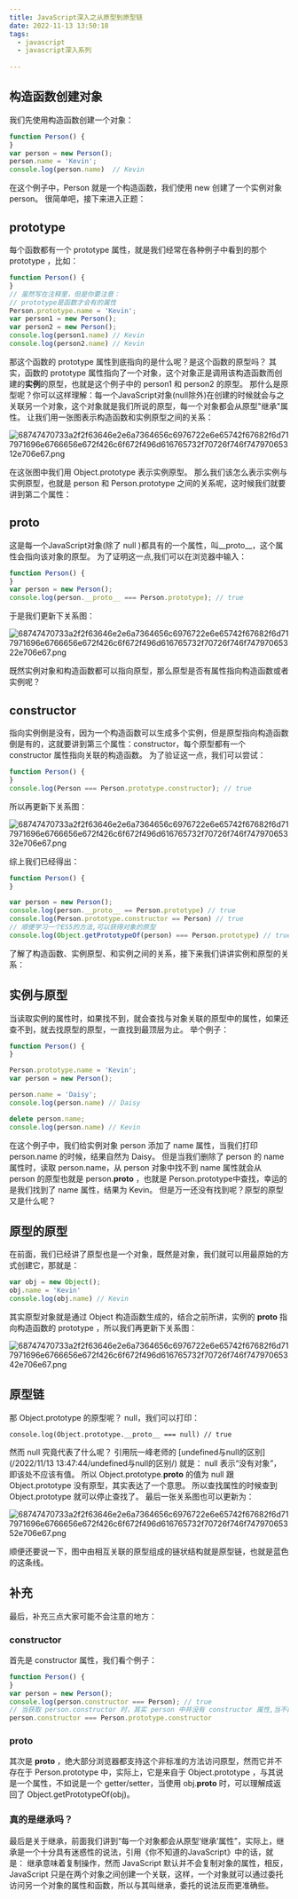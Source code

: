 ```yaml
---
title: JavaScript深入之从原型到原型链
date: 2022-11-13 13:50:18
tags:
  - javascript 
  - javascript深入系列 
 
---
```




## 构造函数创建对象 
我们先使用构造函数创建一个对象：

```javascript
function Person() {
}
var person = new Person();
person.name = 'Kevin';
console.log(person.name)  // Kevin
```

在这个例子中，Person 就是一个构造函数，我们使用 new 创建了一个实例对象 person。
很简单吧，接下来进入正题：

## prototype
每个函数都有一个 prototype 属性，就是我们经常在各种例子中看到的那个 prototype ，比如：

```javascript
function Person() {
}
// 虽然写在注释里，但是你要注意：
// prototype是函数才会有的属性
Person.prototype.name = 'Kevin';
var person1 = new Person();
var person2 = new Person();
console.log(person1.name) // Kevin
console.log(person2.name) // Kevin
```

那这个函数的 prototype 属性到底指向的是什么呢？是这个函数的原型吗？
其实，函数的 prototype 属性指向了一个对象，这个对象正是调用该构造函数而创建的**实例**的原型，也就是这个例子中的 person1 和 person2 的原型。
那什么是原型呢？你可以这样理解：每一个JavaScript对象(null除外)在创建的时候就会与之关联另一个对象，这个对象就是我们所说的原型，每一个对象都会从原型"继承"属性。
让我们用一张图表示构造函数和实例原型之间的关系：

![68747470733a2f2f63646e2e6a7364656c6976722e6e65742f67682f6d717971696e6766656e672f426c6f672f496d616765732f70726f746f74797065312e706e67.png](/notes/note_images/8D3CDE99-D944-4522-94B6-9F41CF3C86DF-82532-00013AD857274424/401e1f58a1f635a3f8a8b5882b045ccf.png)

在这张图中我们用 Object.prototype 表示实例原型。
那么我们该怎么表示实例与实例原型，也就是 person 和 Person.prototype 之间的关系呢，这时候我们就要讲到第二个属性：

## __proto__
这是每一个JavaScript对象(除了 null )都具有的一个属性，叫__proto__，这个属性会指向该对象的原型。
为了证明这一点,我们可以在浏览器中输入：

```js
function Person() {
}
var person = new Person();
console.log(person.__proto__ === Person.prototype); // true
```

于是我们更新下关系图：

![68747470733a2f2f63646e2e6a7364656c6976722e6e65742f67682f6d717971696e6766656e672f426c6f672f496d616765732f70726f746f74797065322e706e67.png](/notes/note_images/C7B089B7-D088-4529-B972-00AD6FDF5DD5-82532-00013AD856F1A5AA/c43fdf7c2260083437e70cd57df180f8.png)

既然实例对象和构造函数都可以指向原型，那么原型是否有属性指向构造函数或者实例呢？

## constructor
指向实例倒是没有，因为一个构造函数可以生成多个实例，但是原型指向构造函数倒是有的，这就要讲到第三个属性：constructor，每个原型都有一个 constructor 属性指向关联的构造函数。
为了验证这一点，我们可以尝试：

```js
function Person() {
}
console.log(Person === Person.prototype.constructor); // true
```

所以再更新下关系图：

![68747470733a2f2f63646e2e6a7364656c6976722e6e65742f67682f6d717971696e6766656e672f426c6f672f496d616765732f70726f746f74797065332e706e67.png](/notes/note_images/E0F6BA68-F6AC-4EE9-987B-EBE05916AF88-82532-00013AD856B9EDA2/9a187328d90a4667f0c3dafb9cbba8f3.png)

综上我们已经得出：

```js
function Person() {
}

var person = new Person();
console.log(person.__proto__ == Person.prototype) // true
console.log(Person.prototype.constructor == Person) // true
// 顺便学习一个ES5的方法,可以获得对象的原型
console.log(Object.getPrototypeOf(person) === Person.prototype) // true
```

了解了构造函数、实例原型、和实例之间的关系，接下来我们讲讲实例和原型的关系：

## 实例与原型
当读取实例的属性时，如果找不到，就会查找与对象关联的原型中的属性，如果还查不到，就去找原型的原型，一直找到最顶层为止。
举个例子：

```javascript
function Person() {
}

Person.prototype.name = 'Kevin';
var person = new Person();

person.name = 'Daisy';
console.log(person.name) // Daisy

delete person.name;
console.log(person.name) // Kevin
```

在这个例子中，我们给实例对象 person 添加了 name 属性，当我们打印 person.name 的时候，结果自然为 Daisy。
但是当我们删除了 person 的 name 属性时，读取 person.name，从 person 对象中找不到 name 属性就会从 person 的原型也就是 person.__proto__ ，也就是 Person.prototype中查找，幸运的是我们找到了 name 属性，结果为 Kevin。
但是万一还没有找到呢？原型的原型又是什么呢？

## 原型的原型
在前面，我们已经讲了原型也是一个对象，既然是对象，我们就可以用最原始的方式创建它，那就是：

```javascript
var obj = new Object();
obj.name = 'Kevin'
console.log(obj.name) // Kevin
```

其实原型对象就是通过 Object 构造函数生成的，结合之前所讲，实例的 __proto__ 指向构造函数的 prototype ，所以我们再更新下关系图：

![68747470733a2f2f63646e2e6a7364656c6976722e6e65742f67682f6d717971696e6766656e672f426c6f672f496d616765732f70726f746f74797065342e706e67.png](/notes/note_images/24622FA2-08E4-44AD-AC4A-FAA5D8FECD07-82532-00013AD856672F6B/f98705b4a9d1df901d0d1c3db1d172ed.png)

## 原型链
那 Object.prototype 的原型呢？
null，我们可以打印：

```
console.log(Object.prototype.__proto__ === null) // true
```

然而 null 究竟代表了什么呢？
引用阮一峰老师的 [undefined与null的区别](/2022/11/13 13:47:44/undefined与null的区别/) 就是：
null 表示“没有对象”，即该处不应该有值。
所以 Object.prototype.__proto__ 的值为 null 跟 Object.prototype 没有原型，其实表达了一个意思。
所以查找属性的时候查到 Object.prototype 就可以停止查找了。
最后一张关系图也可以更新为：

![68747470733a2f2f63646e2e6a7364656c6976722e6e65742f67682f6d717971696e6766656e672f426c6f672f496d616765732f70726f746f74797065352e706e67.png](/notes/note_images/CAF82B30-626B-464E-BD57-390E2BD061ED-82532-00013AD85625EA9D/63a8316c1c9b93392a5efc7377f97170.png)

顺便还要说一下，图中由相互关联的原型组成的链状结构就是原型链，也就是蓝色的这条线。

## 补充
最后，补充三点大家可能不会注意的地方：

### constructor
首先是 constructor 属性，我们看个例子：

```javascript
function Person() {
}
var person = new Person();
console.log(person.constructor === Person); // true
// 当获取 person.constructor 时，其实 person 中并没有 constructor 属性,当不能读取到constructor 属性时，会从 person 的原型也就是 Person.prototype 中读取，正好原型中有该属性，所以：
person.constructor === Person.prototype.constructor
```

### __proto__
其次是 __proto__ ，绝大部分浏览器都支持这个非标准的方法访问原型，然而它并不存在于 Person.prototype 中，实际上，它是来自于 Object.prototype ，与其说是一个属性，不如说是一个 getter/setter，当使用 obj.__proto__ 时，可以理解成返回了 Object.getPrototypeOf(obj)。

### 真的是继承吗？
最后是关于继承，前面我们讲到“每一个对象都会从原型‘继承’属性”，实际上，继承是一个十分具有迷惑性的说法，引用《你不知道的JavaScript》中的话，就是：
继承意味着复制操作，然而 JavaScript 默认并不会复制对象的属性，相反，JavaScript 只是在两个对象之间创建一个关联，这样，一个对象就可以通过委托访问另一个对象的属性和函数，所以与其叫继承，委托的说法反而更准确些。



